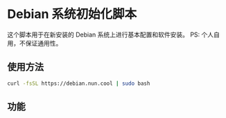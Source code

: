 # Debian 系统初始化脚本

这个脚本用于在新安装的 Debian 系统上进行基本配置和软件安装。
PS: 个人自用，不保证通用性。

## 使用方法

``` bash
curl -fsSL https://debian.nun.cool | sudo bash
```

## 功能
